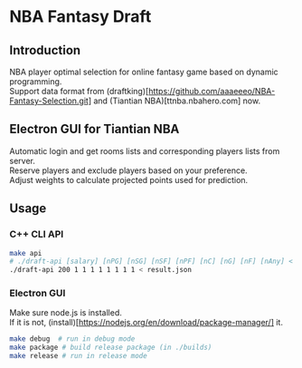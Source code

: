 # NBA Fantasy Draft
## Introduction
NBA player optimal selection for online fantasy game based on dynamic programming.   
Support data format from (draftking)[https://github.com/aaaeeeo/NBA-Fantasy-Selection.git] and (Tiantian NBA)[ttnba.nbahero.com] now.  

## Electron GUI for Tiantian NBA
Automatic login and get rooms lists and corresponding players lists from server.    
Reserve players and exclude players based on your preference.    
Adjust weights to calculate projected points used for prediction.   

## Usage

### C++ CLI API
```bash
make api
# ./draft-api [salary] [nPG] [nSG] [nSF] [nPF] [nC] [nG] [nF] [nAny] < [input Data file]
./draft-api 200 1 1 1 1 1 1 1 1 < result.json
```

### Electron GUI
Make sure node.js is installed.    
If it is not, (install)[https://nodejs.org/en/download/package-manager/] it.   
```bash
make debug  # run in debug mode
make package # build release package (in ./builds)
make release # run in release mode
```